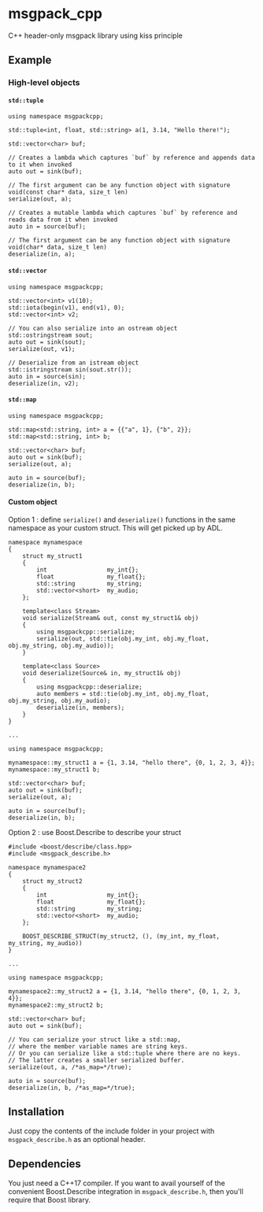 # msgpack_cpp
C++ header-only msgpack library using kiss principle

## Example

### High-level objects

#### `std::tuple`

```
using namespace msgpackcpp;

std::tuple<int, float, std::string> a(1, 3.14, "Hello there!");

std::vector<char> buf;

// Creates a lambda which captures `buf` by reference and appends data to it when invoked
auto out = sink(buf); 

// The first argument can be any function object with signature void(const char* data, size_t len)
serialize(out, a);

// Creates a mutable lambda which captures `buf` by reference and reads data from it when invoked
auto in = source(buf); 

// The first argument can be any function object with signature void(char* data, size_t len)
deserialize(in, a);
```

#### `std::vector`

```
using namespace msgpackcpp;

std::vector<int> v1(10);
std::iota(begin(v1), end(v1), 0);
std::vector<int> v2;

// You can also serialize into an ostream object
std::ostringstream sout;
auto out = sink(sout);
serialize(out, v1);

// Deserialize from an istream object
std::istringstream sin(sout.str());
auto in = source(sin);
deserialize(in, v2);
```

#### `std::map`

```
using namespace msgpackcpp;

std::map<std::string, int> a = {{"a", 1}, {"b", 2}};
std::map<std::string, int> b;

std::vector<char> buf;
auto out = sink(buf);
serialize(out, a);

auto in = source(buf);
deserialize(in, b);
```

#### Custom object

Option 1 : define `serialize()` and `deserialize()` functions in the same namespace as your custom struct. This will get picked up by ADL.

```
namespace mynamespace
{
    struct my_struct1
    {
        int                 my_int{};
        float               my_float{};
        std::string         my_string;
        std::vector<short>  my_audio;
    };

    template<class Stream>
    void serialize(Stream& out, const my_struct1& obj)
    {
        using msgpackcpp::serialize;
        serialize(out, std::tie(obj.my_int, obj.my_float, obj.my_string, obj.my_audio));
    }

    template<class Source>
    void deserialize(Source& in, my_struct1& obj)
    {
        using msgpackcpp::deserialize;
        auto members = std::tie(obj.my_int, obj.my_float, obj.my_string, obj.my_audio);
        deserialize(in, members);
    }   
}

...

using namespace msgpackcpp;

mynamespace::my_struct1 a = {1, 3.14, "hello there", {0, 1, 2, 3, 4}};
mynamespace::my_struct1 b;

std::vector<char> buf;
auto out = sink(buf);
serialize(out, a);

auto in = source(buf);
deserialize(in, b);
```

Option 2 : use Boost.Describe to describe your struct

```
#include <boost/describe/class.hpp>
#include <msgpack_describe.h>

namespace mynamespace2
{
    struct my_struct2
    {
        int                 my_int{};
        float               my_float{};
        std::string         my_string;
        std::vector<short>  my_audio;
    };

    BOOST_DESCRIBE_STRUCT(my_struct2, (), (my_int, my_float, my_string, my_audio)) 
}

...

using namespace msgpackcpp;

mynamespace2::my_struct2 a = {1, 3.14, "hello there", {0, 1, 2, 3, 4}};
mynamespace2::my_struct2 b;

std::vector<char> buf;
auto out = sink(buf);

// You can serialize your struct like a std::map, 
// where the member variable names are string keys. 
// Or you can serialize like a std::tuple where there are no keys. 
// The latter creates a smaller serialized buffer.
serialize(out, a, /*as_map=*/true); 

auto in = source(buf);
deserialize(in, b, /*as_map=*/true);
```

## Installation

Just copy the contents of the include folder in your project with `msgpack_describe.h` as an optional header.

## Dependencies

You just need a C++17 compiler. If you want to avail yourself of the convenient Boost.Describe integration in `msgpack_describe.h`, then you'll require that Boost library.